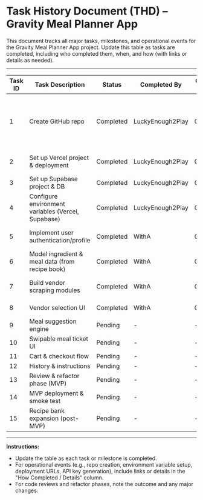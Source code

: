 # Task History Document (THD) – Gravity Meal Planner App

This document tracks all major tasks, milestones, and operational events for the Gravity Meal Planner App project. Update this table as tasks are completed, including who completed them, when, and how (with links or details as needed).

---

| Task ID | Task Description                                 | Status   | Completed By | Completion Date | How Completed / Details                |
|---------|--------------------------------------------------|----------|--------------|----------------|----------------------------------------|
| 1       | Create GitHub repo                               | Completed | LuckyEnough2Play | 06/26/2025      | Repo created at https://github.com/LuckyEnough2Play/meal-prep-app; local folder linked and initial push of three files (process_requirement_document.md, task_history_document.md, Gravity_Transformation_Recipe_Book.pdf) |
| 2       | Set up Vercel project & deployment               | Completed | LuckyEnough2Play | 06/26/2025      | Vercel project "meal-prep-app" created; domains configured (meals.luckandloot.gg, meal-prep-app-jet.vercel.app, etc.) |
| 3       | Set up Supabase project & DB                     | Completed | LuckyEnough2Play | 06/26/2025      | Supabase project created; database schema pending implementation |
| 4       | Configure environment variables (Vercel, Supabase) | Completed | LuckyEnough2Play | 06/26/2025      | EXPO_PUBLIC_SUPABASE_URL, EXPO_PUBLIC_SUPABASE_ANON_KEY, OpenAI_Key added under Vercel Environment Variables |
| 5       | Implement user authentication/profile            | Completed | WithA        | 06/26/2025     | Supabase Auth and profile setup implemented (signup, signin, profile, context, routing) |
| 6       | Model ingredient & meal data (from recipe book)  | Completed | WithA        | 06/26/2025     | SQL schema created; ingredients seeded via scripts (codes from recipe book) |
| 7       | Build vendor scraping modules                    | Completed | WithA        | 06/27/2025      | Implemented scraping modules with simulated pages; live selectors to be added post-MVP. |
| 8       | Vendor selection UI                              | Completed | WithA        | 06/27/2025      | Implemented vendor preference page and DB column (commit 9000dae) |
| 9       | Meal suggestion engine                           | Pending  | -            | -              | -                                      |
| 10      | Swipable meal ticket UI                          | Pending  | -            | -              | -                                      |
| 11      | Cart & checkout flow                             | Pending  | -            | -              | -                                      |
| 12      | History & instructions                           | Pending  | -            | -              | -                                      |
| 13      | Review & refactor phase (MVP)                    | Pending  | -            | -              | -                                      |
| 14      | MVP deployment & smoke test                      | Pending  | -            | -              | -                                      |
| 15      | Recipe bank expansion (post-MVP)                 | Pending  | -            | -              | -                                      |

---

**Instructions:**
- Update the table as each task or milestone is completed.
- For operational events (e.g., repo creation, environment variable setup, deployment URLs, API key generation), include links or details in the "How Completed / Details" column.
- For code reviews and refactor phases, note the outcome and any major changes.
